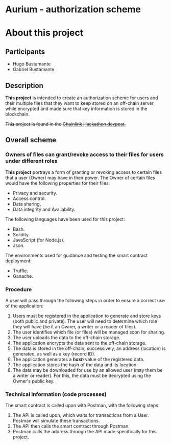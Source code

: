 <!-- title: Instructions for use --> 

# Aurium - authorization scheme

# About this project

## Participants

- Hugo Bustamante
- Gabriel Bustamante

## Description

**This project** is intended to create an authorization scheme for users and their multiple files that they want to keep stored on an off-chain server, while encrypted and made sure that key information is stored in the blockchain. 

~~This project is found in the [Chainlink Hackathon devpost.](https://www.google.com)~~

## Overall scheme

### Owners of files can grant/revoke access to their files for users under different roles

**This project** portrays a form of granting or revoking access to certain files that a user (Owner) may have in their power. The Owner of certain files would have the following properties for their files:

- Privacy and security.
- Access control.
- Data sharing.
- Data integrity and Availability.

The following languages have been used for this project:

- Bash.
- Solidity.
- JavaScript (for Node.js).
- Json.

The environments used for guidance and testing the smart contract deployment:

- Truffle.
- Ganache.

### Procedure

A user will pass through the following steps in order to ensure a correct use of the application:
1. Users must be registered in the application to generate and store keys (both public and private). The user will need to determine which role they will have (be it an Owner, a writer or a reader of files).
2. The user identifies which file (or files) will be managed soon for sharing.
3. The user uploads the data to the off-chain storage.
4. The application encrypts the data sent to the off-chain storage.
5. The data is stored in the off-chain; successively, an address (location) is generated, as well as a key (record ID).
6. The application generates a ***hash*** value of the registered data.
7. The application stores the hash of the data and its location.
8. The data may be downloaded for use by an allowed user (may them be a writer or reader). For this, the data must be decrypted using the Owner's public key.

### Technical information (code processes)

The smart contract is called upon with Postman, with the following steps:

1. The API is called upon, which waits for transactions from a User. Postman will simulate these transactions.
2. The API then calls the smart contract through Postman.
3. Postman calls the address through the API made specifically for this project. 

